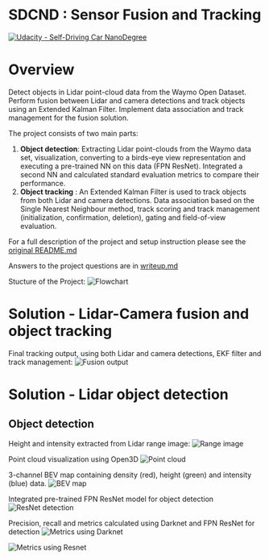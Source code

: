 
# SDCND : Sensor Fusion and Tracking
[![Udacity - Self-Driving Car NanoDegree](https://s3.amazonaws.com/udacity-sdc/github/shield-carnd.svg)](http://www.udacity.com/drive)

# Overview

Detect objects in Lidar point-cloud data from the Waymo Open Dataset. 
Perform fusion between Lidar and camera detections and track objects using an Extended Kalman Filter.
Implement data association and track management for the fusion solution.

The project consists of two main parts: 
1. **Object detection**: Extracting Lidar point-clouds from the Waymo data set, visualization, converting to a birds-eye view representation and 
executing a pre-trained NN on this data (FPN ResNet). Integrated a second NN and calculated
standard evaluation metrics to compare their performance.
2. **Object tracking** : An Extended Kalman Filter is used to track objects from both
Lidar and camera detections. Data association based on the Single Nearest Neighbour
method, track scoring and track management (initialization, confirmation, deletion), 
gating and field-of-view evaluation.

For a full description of the project and setup instruction please see the [original README.md](README_original.md)

Answers to the project questions are in [writeup.md](writeup.md)

Stucture of the Project:
![Flowchart](img/img_title_2_new.png)

# Solution - Lidar-Camera fusion and object tracking

Final tracking output, using both Lidar and camera detections, 
EKF filter and track management:
![Fusion output](img/tracking_results.gif)


# Solution - Lidar object detection

## Object detection

Height and intensity extracted from Lidar range image:
![Range image](img/range_image.png)

Point cloud visualization using Open3D
![Point cloud](img/point_cloud_visualization.png)

3-channel BEV map containing density (red), height (green) and intensity (blue) data.
![BEV map](img/bev_map.png)

Integrated pre-trained FPN ResNet model for object detection 
![ResNet detection](img/resnet_detections.png)

Precision, recall and metrics calculated using Darknet and FPN ResNet for detection 
![Metrics using Darknet](img/metrics_darknet.png)

![Metrics using Resnet](img/metrics_resnet.png)
